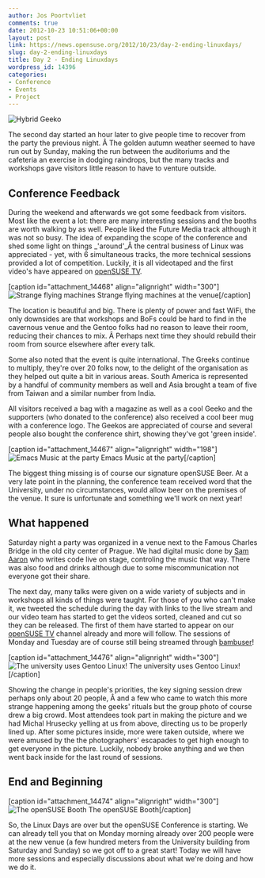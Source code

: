 ```yaml
---
author: Jos Poortvliet
comments: true
date: 2012-10-23 10:51:06+00:00
layout: post
link: https://news.opensuse.org/2012/10/23/day-2-ending-linuxdays/
slug: day-2-ending-linuxdays
title: Day 2 - Ending Linuxdays
wordpress_id: 14396
categories:
- Conference
- Events
- Project
---
```


![Hybrid Geeko](/wp-content/uploads/2012/10/Day1-Saturday-096_IMGP4370.jpg)

The second day started an hour later to give people time to recover from the party the previous night. Â The golden autumn weather seemed to have run out by Sunday, making the run between the auditoriums and the cafeteria an exercise in dodging raindrops, but the many tracks and workshops gave visitors little reason to have to venture outside.<!-- more -->


## Conference Feedback


During the weekend and afterwards we got some feedback from visitors. Most like the event a lot: there are many interesting sessions and the booths are worth walking by as well. People liked the Future Media track although it was not so busy. The idea of expanding the scope of the conference and shed some light on things _'around'_Â the central business of Linux was appreciated - yet, with 6 simultaneous tracks, the more technical sessions provided a lot of competition. Luckily, it is all videotaped and the first video's have appeared on [openSUSE TV](http://www.youtube.com/openSUSEtv).

[caption id="attachment_14468" align="alignright" width="300"]![Strange flying machines](/wp-content/uploads/2012/10/Day1-Saturday-075_IMGP4340.jpg) Strange flying machines at the venue[/caption]

The location is beautiful and big. There is plenty of power and fast WiFi, the only downsides are that workshops and BoFs could be hard to find in the cavernous venue and the Gentoo folks had no reason to leave their room, reducing their chances to mix. Â Perhaps next time they should rebuild their room from source elsewhere after every talk.

Some also noted that the event is quite international. The Greeks continue to multiply, they're over 20 folks now, to the delight of the organisation as they helped out quite a bit in various areas. South America is represented by a handful of community members as well and Asia brought a team of five from Taiwan and a similar number from India.

All visitors received a bag with a magazine as well as a cool Geeko and the supporters (who donated to the conference) also received a cool beer mug with a conference logo. The Geekos are appreciated of course and several people also bought the conference shirt, showing they've got 'green inside'.

[caption id="attachment_14467" align="alignright" width="198"]![Emacs Music at the party](/wp-content/uploads/2012/10/Day1-Saturday-103_DSC_7501.jpg) Emacs Music at the party[/caption]

The biggest thing missing is of course our signature openSUSE Beer. At a very late point in the planning, the conference team received word that the University, under no circumstances, would allow beer on the premises of the venue. It sure is unfortunate and something we'll work on next year!



## What happened


Saturday night a party was organized in a venue next to the Famous Charles Bridge in the old city center of Prague. We had digital music done by [Sam Aaron](http://sam.aaron.name/) who writes code live on stage, controling the music that way. There was also food and drinks although due to some miscommunication not everyone got their share.

The next day, many talks were given on a wide variety of subjects and in workshops all kinds of things were taught. For those of you who can't make it, we tweeted the schedule during the day with links to the live stream and our video team has started to get the videos sorted, cleaned and cut so they can be released. The first of them have started to appear on our [openSUSE TV](http://www.youtube.com/openSUSEtv) channel already and more will follow. The sessions of Monday and Tuesday are of course still being streamed through [bambuser](http://bambuser.com/channel/opensusetv)!

[caption id="attachment_14476" align="alignright" width="300"]![The university uses Gentoo Linux!](/wp-content/uploads/2012/10/Day1-Saturday-016_DSC_7300.jpg) The university uses Gentoo Linux![/caption]

Showing the change in people's priorities, the key signing session drew perhaps only about 20 people, Â and a few who came to watch this more strange happening among the geeks' rituals but the group photo of course drew a big crowd. Most attendees took part in making the picture and we had 	Michal Hrusecky yelling at us from above, directing us to be properly lined up. After some pictures inside, more were taken outside, where we were amused by the the photographers' escapades to get high enough to get everyone in the picture. Luckily, nobody broke anything and we then went back inside for the last round of sessions.



## End and Beginning



[caption id="attachment_14474" align="alignright" width="300"]![The openSUSE Booth](/wp-content/uploads/2012/10/Day1-Saturday-062_DSC_7454.jpg) The openSUSE Booth[/caption]

So, the Linux Days are over but the openSUSE Conference is starting. We can already tell you that on Monday morning already over 200 people were at the new venue (a few hundred meters from the University building from Saturday and Sunday) so we got off to a great start! Today we will have more sessions and especially discussions about what we're doing and how we do it.
